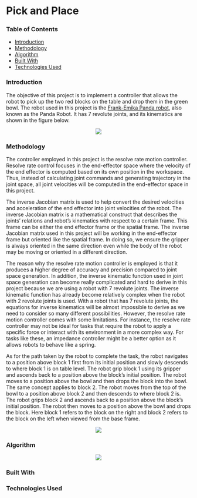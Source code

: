 # Pick and Place

### Table of Contents

- [Introduction](#introduction)
- [Methodology](#methodology)
- [Algorithm](#algorithm)
- [Built With](#built-with)
- [Technologies Used](#technologies-used)

### Introduction

The objective of this project is to implement a controller that allows the robot to pick up the two red blocks on the table and drop them in the green bowl. The robot used in this project is the [Frank-Emika Panda robot](https://www.franka.de/), also known as the Panda Robot. It has 7 revolute joints, and its kinematics are shown in the figure below. 

<p align="center">
  <img src="https://github.com/wngkyle/pick-and-place/assets/99611120/5f01c31b-9ee9-4e09-85c7-6ec4cb7c6983">
</p>

### Methodology

The controller employed in this project is the resolve rate motion controller. Resolve rate control focuses in the end-effector space where the velocity of the end effector is computed based on its own position in the workspace. Thus, instead of calculating joint commands and generating trajectory in the joint space, all joint velocities will be computed in the end-effector space in this project.

The inverse Jacobian matrix is used to help convert the desired velocities and acceleration of the end effector into joint velocities of the robot. The inverse Jacobian matrix is a mathematical construct that describes the joints’ relations and robot’s kinematics with respect to a certain frame. This frame can be either the end effector frame or the spatial frame. The inverse Jacobian matrix used in this project will be working in the end-effector frame but oriented like the spatial frame. In doing so, we ensure the gripper is always oriented in the same direction even while the body of the robot may be moving or oriented in a different direction. 

The reason why the resolve rate motion controller is employed is that it produces a higher degree of accuracy and precision compared to joint space generation. In addition, the inverse kinematic function used in joint space generation can become really complicated and hard to derive in this project because we are using a robot with 7 revolute joints. The inverse kinematic function has already become relatively complex when the robot with 2 revolute joints is used. With a robot that has 7 revolute joints, the equations for inverse kinematics will be almost impossible to derive as we need to consider so many different possibilities. However, the resolve rate motion controller comes with some limitations. For instance, the resolve rate controller may not be ideal for tasks that require the robot to apply a specific force or interact with its environment in a more complex way. For tasks like these, an impedance controller might be a better option as it allows robots to behave like a spring. 

As for the path taken by the robot to complete the task, the robot navigates to a position above block 1 first from its initial position and slowly descends to where block 1 is on table level. The robot grip block 1 using its gripper and ascends back to a position above the block’s initial position. The robot moves to a position above the bowl and then drops the block into the bowl. The same concept applies to block 2. The robot moves from the top of the bowl to a position above block 2 and then descends to where block 2 is. The robot grips block 2 and ascends back to a position above the block’s initial position. The robot then moves to a position above the bowl and drops the block. Here block 1 refers to the block on the right and block 2 refers to the block on the left when viewed from the base frame. 

<p align="center">
  <img src="https://github.com/wngkyle/pick-and-place/assets/99611120/3f5ffcbd-514b-4a78-8280-5a9dc9d2c94b">
</p>

### Algorithm

<p align="center">
  <img src="https://github.com/wngkyle/pick-and-place/assets/99611120/c54bbe8f-0012-4e42-a032-df12d980fb0b">
</p>

### Built With

### Technologies Used
